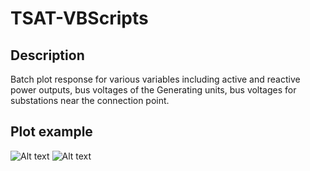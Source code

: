 # TSAT-VBScripts

## Description

Batch plot response for various variables including active and reactive power outputs, bus voltages of the Generating units, bus voltages for substations near the connection point. 

## Plot example

![Alt text](TSAT-VBScripts/image1.png)
![Alt text](TSAT-VBScripts/image2.png)

